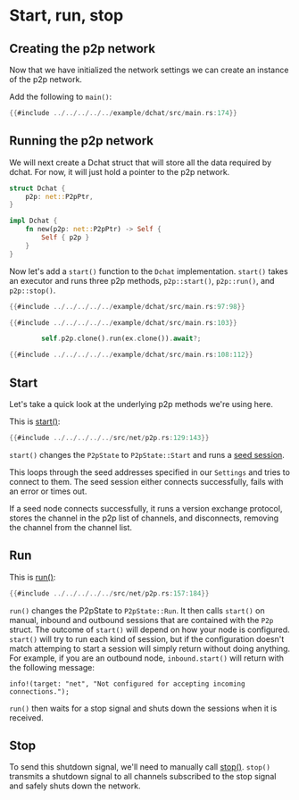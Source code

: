 # Start, run, stop

## Creating the p2p network

Now that we have initialized the network settings we can create an
instance of the p2p network.

Add the following to `main()`:

```rust
{{#include ../../../../../example/dchat/src/main.rs:174}}
```

## Running the p2p network

We will next create a Dchat struct that will store all the data required
by dchat. For now, it will just hold a pointer to the p2p network.

```rust
struct Dchat {
    p2p: net::P2pPtr,
}

impl Dchat {
    fn new(p2p: net::P2pPtr) -> Self {
        Self { p2p }
    }
}
```

Now let's add a `start()` function to the `Dchat` implementation. `start()`
takes an executor and runs three p2p methods, `p2p::start()`, `p2p::run()`,
and `p2p::stop()`.

```rust
{{#include ../../../../../example/dchat/src/main.rs:97:98}}

{{#include ../../../../../example/dchat/src/main.rs:103}}

        self.p2p.clone().run(ex.clone()).await?;

{{#include ../../../../../example/dchat/src/main.rs:108:112}}
```

## Start

Let's take a quick look at the underlying p2p methods we're using here.

This is [start()](https://github.com/darkrenaissance/darkfi/blob/master/src/net/p2p.rs#L129):

```rust
{{#include ../../../../../src/net/p2p.rs:129:143}}
```

`start()` changes the `P2pState` to `P2pState::Start` and runs a [seed
session](https://github.com/darkrenaissance/darkfi/blob/master/src/net/session/seed_session.rs).

This loops through the seed addresses specified in our `Settings` and
tries to connect to them. The seed session either connects successfully,
fails with an error or times out.

If a seed node connects successfully, it runs a version exchange protocol,
stores the channel in the p2p list of channels, and disconnects, removing
the channel from the channel list.

## Run

This is [run()](https://github.com/darkrenaissance/darkfi/blob/master/src/net/p2p.rs#L157):

```rust
{{#include ../../../../../src/net/p2p.rs:157:184}}
```

`run()` changes the P2pState to `P2pState::Run`. It then calls `start()`
on manual, inbound and outbound sessions that are contained with the
`P2p` struct. The outcome of `start()` will depend on how your node is
configured. `start()` will try to run each kind of session, but if the
configuration doesn't match attemping to start a session will simply
return without doing anything. For example, if you are an outbound node,
`inbound.start()` will return with the following message:

```
info!(target: "net", "Not configured for accepting incoming connections.");
```

`run()` then waits for a stop signal and shuts down the sessions when it
is received.

## Stop

To send this shutdown signal, we'll need to manually call
[stop()](https://github.com/darkrenaissance/darkfi/blob/master/src/net/p2p.rs#L186).
`stop()` transmits a shutdown signal to all channels subscribed to the
stop signal and safely shuts down the network.

